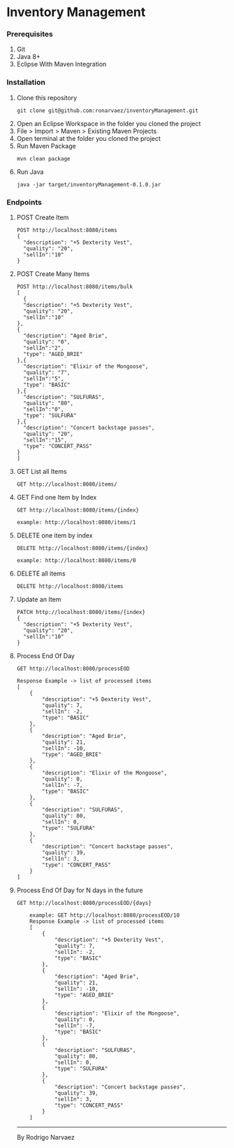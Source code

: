 # Inventory Management

### Prerequisites

1. Git
1. Java 8+
1. Eclipse With Maven Integration

### Installation

1. Clone this repository
   ```
   git clone git@github.com:ronarvaez/inventoryManagement.git
   ```
1. Open an Eclipse Workspace in the folder you cloned the project
1. File > Import > Maven > Existing Maven Projects
1. Open terminal at the folder you cloned the project
1. Run Maven Package
   ```
   mvn clean package
   ```
1. Run Java
   ```
   java -jar target/inventoryManagement-0.1.0.jar
   ```

### Endpoints

1.  POST Create Item

    ```
    POST http://localhost:8080/items
    {
      "description": "+5 Dexterity Vest",
      "quality": "20",
      "sellIn":"10"
    }
    ```

1.  POST Create Many Items

    ```
    POST http://localhost:8080/items/bulk
    [
      {
      "description": "+5 Dexterity Vest",
      "quality": "20",
      "sellIn":"10"
    },
    {
      "description": "Aged Brie",
      "quality": "0",
      "sellIn":"2",
      "type": "AGED_BRIE"
    },{
      "description": "Elixir of the Mongoose",
      "quality": "7",
      "sellIn":"5",
      "type": "BASIC"
    },{
      "description": "SULFURAS",
      "quality": "80",
      "sellIn":"0",
      "type": "SULFURA"
    },{
      "description": "Concert backstage passes",
      "quality": "20",
      "sellIn":"15",
      "type": "CONCERT_PASS"
    }
    ]
    ```

1.  GET List all Items

    ```
    GET http://localhost:8080/items/
    ```

1.  GET Find one Item by Index

    ```
    GET http://localhost:8080/items/{index}

    example: http://localhost:8080/items/1
    ```

1.  DELETE one item by index

    ```
    DELETE http://localhost:8080/items/{index}

    example: http://localhost:8080/items/0
    ```

1.  DELETE all items

    ```
    DELETE http://localhost:8080/items
    ```

1.  Update an Item
    ```
    PATCH http://localhost:8080/items/{index}
    {
      "description": "+5 Dexterity Vest",
      "quality": "20",
      "sellIn":"10"
    }
    ```
1.  Process End Of Day

    ```
    GET http://localhost:8080/processEOD

    Response Example -> list of processed items
    [
        {
            "description": "+5 Dexterity Vest",
            "quality": 7,
            "sellIn": -2,
            "type": "BASIC"
        },
        {
            "description": "Aged Brie",
            "quality": 21,
            "sellIn": -10,
            "type": "AGED_BRIE"
        },
        {
            "description": "Elixir of the Mongoose",
            "quality": 0,
            "sellIn": -7,
            "type": "BASIC"
        },
        {
            "description": "SULFURAS",
            "quality": 80,
            "sellIn": 0,
            "type": "SULFURA"
        },
        {
            "description": "Concert backstage passes",
            "quality": 39,
            "sellIn": 3,
            "type": "CONCERT_PASS"
        }
    ]
    ```

1.  Process End Of Day for N days in the future

    ```
    GET http://localhost:8080/processEOD/{days}

        example: GET http://localhost:8080/processEOD/10
        Response Example -> list of processed items
        [
            {
                "description": "+5 Dexterity Vest",
                "quality": 7,
                "sellIn": -2,
                "type": "BASIC"
            },
            {
                "description": "Aged Brie",
                "quality": 21,
                "sellIn": -10,
                "type": "AGED_BRIE"
            },
            {
                "description": "Elixir of the Mongoose",
                "quality": 0,
                "sellIn": -7,
                "type": "BASIC"
            },
            {
                "description": "SULFURAS",
                "quality": 80,
                "sellIn": 0,
                "type": "SULFURA"
            },
            {
                "description": "Concert backstage passes",
                "quality": 39,
                "sellIn": 3,
                "type": "CONCERT_PASS"
            }
        ]
    ```

    <hr>
    By Rodrigo Narvaez
